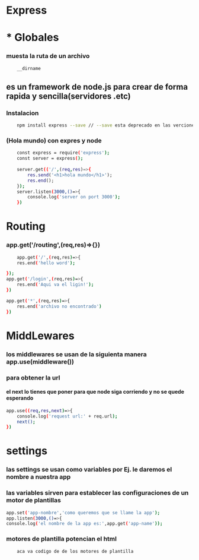 # Express 
# * Globales
### muesta la ruta de un archivo
```bash
    __dirname
```
## es un framework de node.js para crear de forma rapida y sencilla(servidores .etc)
### Instalacion
```bash
    npm install express --save // --save esta deprecado en las verciones nuevas
```
### (Hola mundo) con expres y node
```bash
    const express = require('express');
    const server = express();
    
    server.get(('/',(req,res)=>{
        res.send('<h1>hola mundo</h1>');
        res.end();
    });
    server.listen(3000,()=>{
        console.log('server on port 3000');
    })
```

# Routing
### app.get('/routing',(req,res)=>{})
```bash
    app.get('/',(req,res)=>{
    res.end('hello word');

});
app.get('/login',(req,res)=>{
    res.end('Aqui va el ligin!');
})

app.get('*',(req,res)=>{
    res.end('archivo no encontrado')
})
```

# MiddLewares
### los middlewares se usan de la siguienta manera app.use(middleware())
### para obtener la url
#### el next lo tienes que poner para que node siga corriendo y no se quede esperando
```bash
app.use((req,res,next)=>{
    console.log('request url:' + req.url);
    next();
})
```
# settings
### las settings se usan como variables por Ej. le daremos el nombre a nuestra app
### las variables sirven para establecer las configuraciones de un motor de plantillas
```bash
app.set('app-nombre','como queremos que se llame la app');
app.listen(3000,()=>{
console.log('el nombre de la app es:',app.get('app-name'));
```
### motores de plantilla potencian el html
```bash
    aca va codigo de de los motores de plantilla
```
